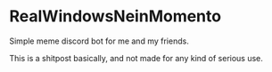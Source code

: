 # RealWindowsNeinMomento
Simple meme discord bot for me and my friends.

This is a shitpost basically, and not made for any kind of serious use.
